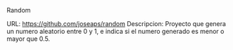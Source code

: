 Random

URL: https://github.com/joseaps/random Descripcion: Proyecto que genera
un numero aleatorio entre 0 y 1, e indica si el numero generado es menor
o mayor que 0.5.
